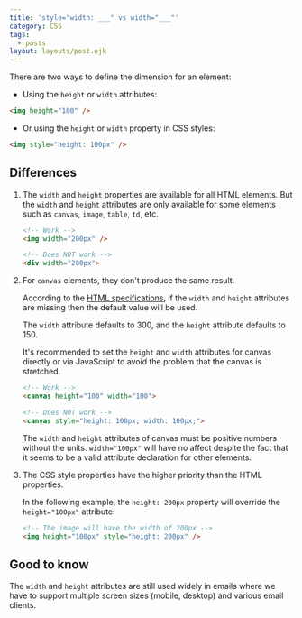 ```yaml
---
title: 'style="width: ___" vs width="___"'
category: CSS
tags:
  - posts
layout: layouts/post.njk
---
```


There are two ways to define the dimension for an element:

* Using the `height` or `width` attributes:
    
```html
<img height="100" />
```

* Or using the `height` or `width` property in CSS styles:

```html
<img style="height: 100px" /> 
```

## Differences

1. The `width` and `height` properties are available for all HTML elements. But the `width` and `height` attributes are only available for some elements such as `canvas`, `image`, `table`, `td`, etc.

    ```html
    <!-- Work -->
    <img width="200px" />

    <!-- Does NOT work -->
    <div width="200px">
    ```

2. For `canvas` elements, they don't produce the same result.

    According to the [HTML specifications](https://html.spec.whatwg.org/multipage/canvas.html#attr-canvas-width), if the `width` and `height` attributes are missing then the default value will be used. 

    The `width` attribute defaults to 300, and the `height` attribute defaults to 150.

    It's recommended to set the `height` and `width` attributes for canvas directly or via JavaScript to avoid the problem that the canvas is stretched.

    ```html
    <!-- Work -->
    <canvas height="100" width="100">

    <!-- Does NOT work -->
    <canvas style="height: 100px; width: 100px;">
    ```

    The `width` and `height` attributes of canvas must be positive numbers without the units. `width="100px"` will have no affect despite the fact that it seems to be a valid attribute declaration for other elements.

3. The CSS style properties have the higher priority than the HTML properties. 

    In the following example, the `height: 200px` property will override the `height="100px"` attribute:

    ```html
    <!-- The image will have the width of 200px -->
    <img height="100px" style="height: 200px" />
    ```

## Good to know

The `width` and `height` attributes are still used widely in emails where we have to support multiple screen sizes (mobile, desktop) and various email clients.